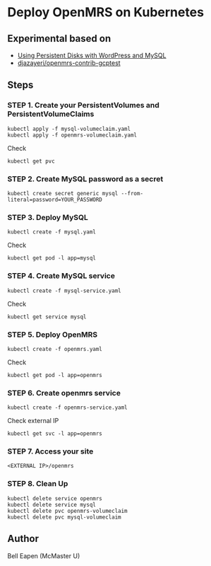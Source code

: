 # Deploy OpenMRS on Kubernetes

## Experimental based on

* [Using Persistent Disks with WordPress and MySQL](https://cloud.google.com/kubernetes-engine/docs/tutorials/persistent-disk)
* [djazayeri/openmrs-contrib-gcptest](https://github.com/djazayeri/openmrs-contrib-gcptest)

## Steps

### STEP 1. Create your PersistentVolumes and PersistentVolumeClaims

```
kubectl apply -f mysql-volumeclaim.yaml
kubectl apply -f openmrs-volumeclaim.yaml
```

Check

```
kubectl get pvc

```


### STEP 2. Create MySQL password as a secret

```
kubectl create secret generic mysql --from-literal=password=YOUR_PASSWORD

```

### STEP 3. Deploy MySQL 

```
kubectl create -f mysql.yaml
```


Check

```
kubectl get pod -l app=mysql

```

### STEP 4. Create MySQL service

```
kubectl create -f mysql-service.yaml
```


Check

```
kubectl get service mysql

```


### STEP 5. Deploy OpenMRS

```
kubectl create -f openmrs.yaml
```


Check

```
kubectl get pod -l app=openmrs
```


### STEP 6. Create openmrs service

```
kubectl create -f openmrs-service.yaml
```


Check external IP

```
kubectl get svc -l app=openmrs
```


### STEP 7. Access your site

```
<EXTERNAL IP>/openmrs
```

### STEP 8. Clean Up

```
kubectl delete service openmrs
kubectl delete service mysql
kubectl delete pvc openmrs-volumeclaim
kubectl delete pvc mysql-volumeclaim
```

## Author

Bell Eapen (McMaster U)
